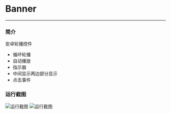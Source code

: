 # Banner
---
### 简介

安卓轮播控件

- 循环轮播
- 自动播放
- 指示器
- 中间显示两边部分显示
- 点击事件

### 运行截图
![运行截图]("https://raw.githubusercontent.com/liuxe66/Banner/master/bb.jpg")
![运行截图]("https://raw.githubusercontent.com/liuxe66/Banner/master/aa.gif")
